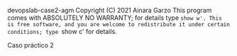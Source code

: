 devopslab-case2-agm Copyright (C) 2021  Ainara Garzo
This program comes with ABSOLUTELY NO WARRANTY; for details type `show w'.
This is free software, and you are welcome to redistribute it
under certain conditions; type `show c' for details.

Caso práctico 2
